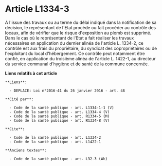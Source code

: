 # Article L1334-3

A l'issue des travaux ou au terme du délai indiqué dans la notification de sa décision, le représentant de l'Etat procède ou
fait procéder au contrôle des locaux, afin de vérifier que le risque d'exposition au plomb est supprimé. Dans le cas où le
représentant de l'Etat a fait réaliser les travaux nécessaires en application du dernier alinéa de l'article L. 1334-2, ce
contrôle est aux frais du propriétaire, du syndicat des copropriétaires ou de l'exploitant du local d'hébergement. Ce
contrôle peut notamment être confié, en application du troisième alinéa de l'article L. 1422-1, au directeur du service
communal d'hygiène et de santé de la commune concernée.

**Liens relatifs à cet article**

	**Liens**:

	  - DEPLACE: Loi n°2016-41 du 26 janvier 2016 - art. 48

	**Cité par**:

	  - Code de la santé publique - art. L1334-1-1 (V)
	  - Code de la santé publique - art. L1334-4 (V)
	  - Code de la santé publique - art. R1334-5 (M)
	  - Code de la santé publique - art. R1334-8 (V)

	**Cite**:

	  - Code de la santé publique - art. L1334-2
	  - Code de la santé publique - art. L1422-1

	**Anciens textes**:

	  - Code de la santé publique - art. L32-3 (Ab)
